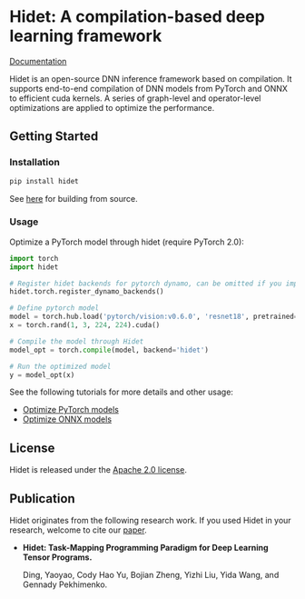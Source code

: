 # Hidet: A compilation-based deep learning framework
[Documentation](http://docs.hidet.org:9000/)

Hidet is an open-source DNN inference framework based on compilation. 
It supports end-to-end compilation of DNN models from PyTorch and ONNX to efficient cuda kernels.
A series of graph-level and operator-level optimizations are applied to optimize the performance.

## Getting Started

### Installation
```bash
pip install hidet
```
See [here](http://docs.hidet.org:9000/) for building from source.

### Usage

Optimize a PyTorch model through hidet (require PyTorch 2.0):
```python
import torch
import hidet

# Register hidet backends for pytorch dynamo, can be omitted if you import torch before hidet
hidet.torch.register_dynamo_backends()  

# Define pytorch model
model = torch.hub.load('pytorch/vision:v0.6.0', 'resnet18', pretrained=True).cuda().eval()
x = torch.rand(1, 3, 224, 224).cuda()

# Compile the model through Hidet
model_opt = torch.compile(model, backend='hidet')  

# Run the optimized model
y = model_opt(x)
```
See the following tutorials for more details and other usage:
- [Optimize PyTorch models](http://docs.hidet.org:9000/gallery/tutorials/optimize-pytorch-model.html)
- [Optimize ONNX models](http://docs.hidet.org:9000/gallery/tutorials/run-onnx-model.html)

## License
Hidet is released under the [Apache 2.0 license](LICENSE).

## Publication
Hidet originates from the following research work. If you used Hidet in your research, welcome to cite our
[paper](https://arxiv.org/abs/2210.09603). 

- **Hidet: Task-Mapping Programming Paradigm for Deep Learning Tensor Programs.**
 
  Ding, Yaoyao, Cody Hao Yu, Bojian Zheng, Yizhi Liu, Yida Wang, and Gennady Pekhimenko. 
